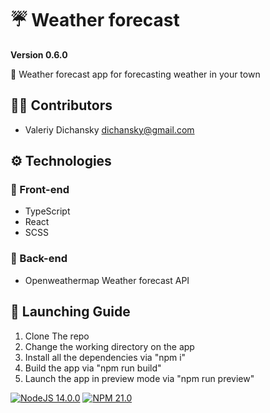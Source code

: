 # ☔ Weather forecast

**Version 0.6.0**

📃 Weather forecast app for forecasting weather in your town

## 👨‍💻 Contributors

- Valeriy Dichansky <dichansky@gmail.com>

## ⚙ Technologies

### 💅 Front-end

- TypeScript
- React
- SCSS

### 🧠 Back-end

- Openweathermap Weather forecast API

## 🚀 Launching Guide

1.  Clone The repo
2.  Change the working directory on the app
3.  Install all the dependencies via "npm i"
4.  Build the app via "npm run build"
5.  Launch the app in preview mode via "npm run preview"

[![NodeJS 14.0.0](https://img.shields.io/badge/node-14.0.0-darkgreen.svg)](https://www.python.org/downloads/release/python-360/) [![NPM 21.0](https://img.shields.io/badge/npm-6.14.0-darkred.svg)](https://www.pip.org/downloads/release/python-360/)
